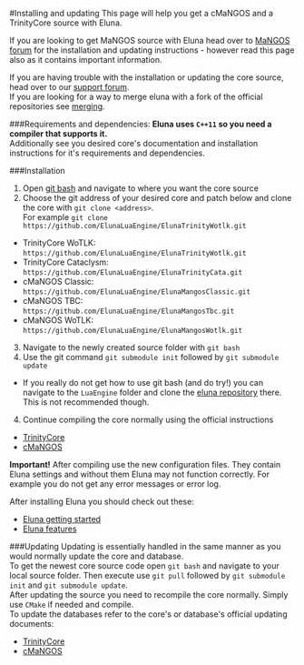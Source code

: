 #Installing and updating
This page will help you get a cMaNGOS and a TrinityCore source with Eluna.

If you are looking to get MaNGOS source with Eluna head over to [MaNGOS forum](http://getmangos.eu/) for the installation and updating instructions - however read this page also as it contains important information.

If you are having trouble with the installation or updating the core source, head over to our [support forum](../README.md#documentation).  
If you are looking for a way to merge eluna with a fork of the official repositories see [merging](MERGING.md).

###Requirements and dependencies:
**Eluna uses `C++11` so you need a compiler that supports it.**  
Additionally see you desired core's documentation and installation instructions for it's requirements and dependencies.

###Installation
1. Open [git bash](http://git-scm.com/) and navigate to where you want the core source
2. Choose the git address of your desired core and patch below and clone the core with `git clone <address>`.  
For example `git clone https://github.com/ElunaLuaEngine/ElunaTrinityWotlk.git`
  * TrinityCore WoTLK: `https://github.com/ElunaLuaEngine/ElunaTrinityWotlk.git`
  * TrinityCore Cataclysm: `https://github.com/ElunaLuaEngine/ElunaTrinityCata.git`
  * cMaNGOS Classic: `https://github.com/ElunaLuaEngine/ElunaMangosClassic.git`
  * cMaNGOS TBC: `https://github.com/ElunaLuaEngine/ElunaMangosTbc.git`
  * cMaNGOS WoTLK: `https://github.com/ElunaLuaEngine/ElunaMangosWotlk.git`
3. Navigate to the newly created source folder with `git bash`
4. Use the git command `git submodule init` followed by `git submodule update`
  * If you really do not get how to use git bash (and do try!) you can navigate to the `LuaEngine` folder and clone the [eluna repository](https://github.com/ElunaLuaEngine/Eluna) there. This is not recommended though.
4. Continue compiling the core normally using the official instructions
  * [TrinityCore](http://collab.kpsn.org/display/tc/Installation+Guide)
  * [cMaNGOS](https://github.com/cmangos/issues/wiki/Installation-Instructions)

__Important!__ After compiling use the new configuration files. They contain Eluna settings and without them Eluna may not function correctly. For example you do not get any error messages or error log.

After installing Eluna you should check out these:
- [Eluna getting started](USAGE.md)
- [Eluna features](IMPL_DETAILS.md)

###Updating
Updating is essentially handled in the same manner as you would normally update the core and database.  
To get the newest core source code open `git bash` and navigate to your local source folder.
Then execute use `git pull` followed by `git submodule init` and `git submodule update`.  
After updating the source you need to recompile the core normally. Simply use `CMake` if needed and compile.  
To update the databases refer to the core's or database's official updating documents:
  *  [TrinityCore](http://collab.kpsn.org/display/tc/Databases+Installation)
  *  [cMaNGOS](https://github.com/cmangos/issues/wiki/Installation-Instructions)
